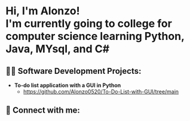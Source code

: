 <h1>Hi, I'm Alonzo! <br/><a>I'm currently going to college for computer science learning Python, Java, MYsql, and C#</a>

<h2>👨‍💻 Software Development Projects:</h2>

- <b>To-do list application with a GUI in Python</b>
  - https://github.com/Alonzo0520/To-Do-List-with-GUI/tree/main
<h2> 🤳 Connect with me:</h2>
